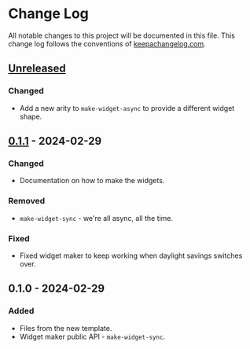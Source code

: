 # Change Log
All notable changes to this project will be documented in this file. This change log follows the conventions of [keepachangelog.com](http://keepachangelog.com/).

## [Unreleased]
### Changed
- Add a new arity to `make-widget-async` to provide a different widget shape.

## [0.1.1] - 2024-02-29
### Changed
- Documentation on how to make the widgets.

### Removed
- `make-widget-sync` - we're all async, all the time.

### Fixed
- Fixed widget maker to keep working when daylight savings switches over.

## 0.1.0 - 2024-02-29
### Added
- Files from the new template.
- Widget maker public API - `make-widget-sync`.

[Unreleased]: https://sourcehost.site/your-name/githubaction/compare/0.1.1...HEAD
[0.1.1]: https://sourcehost.site/your-name/githubaction/compare/0.1.0...0.1.1
